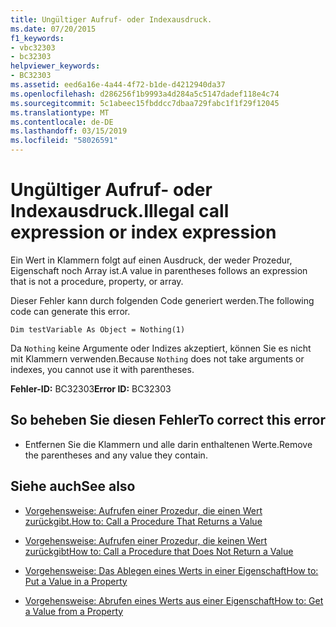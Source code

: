 ```yaml
---
title: Ungültiger Aufruf- oder Indexausdruck.
ms.date: 07/20/2015
f1_keywords:
- vbc32303
- bc32303
helpviewer_keywords:
- BC32303
ms.assetid: eed6a16e-4a44-4f72-b1de-d4212940da37
ms.openlocfilehash: d286256f1b9993a4d284a5c5147dadef118e4c74
ms.sourcegitcommit: 5c1abeec15fbddcc7dbaa729fabc1f1f29f12045
ms.translationtype: MT
ms.contentlocale: de-DE
ms.lasthandoff: 03/15/2019
ms.locfileid: "58026591"
---
```

# <a name="illegal-call-expression-or-index-expression"></a><span data-ttu-id="695f2-102">Ungültiger Aufruf- oder Indexausdruck.</span><span class="sxs-lookup"><span data-stu-id="695f2-102">Illegal call expression or index expression</span></span>
<span data-ttu-id="695f2-103">Ein Wert in Klammern folgt auf einen Ausdruck, der weder Prozedur, Eigenschaft noch Array ist.</span><span class="sxs-lookup"><span data-stu-id="695f2-103">A value in parentheses follows an expression that is not a procedure, property, or array.</span></span>  
  
 <span data-ttu-id="695f2-104">Dieser Fehler kann durch folgenden Code generiert werden.</span><span class="sxs-lookup"><span data-stu-id="695f2-104">The following code can generate this error.</span></span>  
  
 `Dim testVariable As Object = Nothing(1)`  
  
 <span data-ttu-id="695f2-105">Da `Nothing` keine Argumente oder Indizes akzeptiert, können Sie es nicht mit Klammern verwenden.</span><span class="sxs-lookup"><span data-stu-id="695f2-105">Because `Nothing` does not take arguments or indexes, you cannot use it with parentheses.</span></span>  
  
 <span data-ttu-id="695f2-106">**Fehler-ID:** BC32303</span><span class="sxs-lookup"><span data-stu-id="695f2-106">**Error ID:** BC32303</span></span>  
  
## <a name="to-correct-this-error"></a><span data-ttu-id="695f2-107">So beheben Sie diesen Fehler</span><span class="sxs-lookup"><span data-stu-id="695f2-107">To correct this error</span></span>  
  
-   <span data-ttu-id="695f2-108">Entfernen Sie die Klammern und alle darin enthaltenen Werte.</span><span class="sxs-lookup"><span data-stu-id="695f2-108">Remove the parentheses and any value they contain.</span></span>  
  
## <a name="see-also"></a><span data-ttu-id="695f2-109">Siehe auch</span><span class="sxs-lookup"><span data-stu-id="695f2-109">See also</span></span>

- [<span data-ttu-id="695f2-110">Vorgehensweise: Aufrufen einer Prozedur, die einen Wert zurückgibt.</span><span class="sxs-lookup"><span data-stu-id="695f2-110">How to: Call a Procedure That Returns a Value</span></span>](../../visual-basic/programming-guide/language-features/procedures/how-to-call-a-procedure-that-returns-a-value.md)
- [<span data-ttu-id="695f2-111">Vorgehensweise: Aufrufen einer Prozedur, die keinen Wert zurückgibt</span><span class="sxs-lookup"><span data-stu-id="695f2-111">How to: Call a Procedure that Does Not Return a Value</span></span>](../../visual-basic/programming-guide/language-features/procedures/how-to-call-a-procedure-that-does-not-return-a-value.md)


- [<span data-ttu-id="695f2-112">Vorgehensweise: Das Ablegen eines Werts in einer Eigenschaft</span><span class="sxs-lookup"><span data-stu-id="695f2-112">How to: Put a Value in a Property</span></span>](../../visual-basic/programming-guide/language-features/procedures/how-to-put-a-value-in-a-property.md)
- [<span data-ttu-id="695f2-113">Vorgehensweise: Abrufen eines Werts aus einer Eigenschaft</span><span class="sxs-lookup"><span data-stu-id="695f2-113">How to: Get a Value from a Property</span></span>](../../visual-basic/programming-guide/language-features/procedures/how-to-get-a-value-from-a-property.md)
